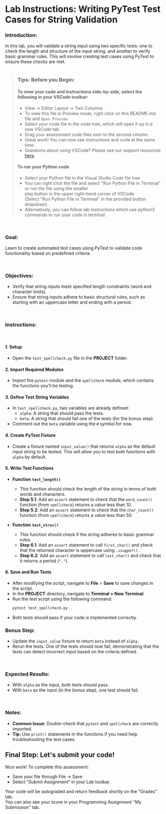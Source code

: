 # Lab Instructions: Writing PyTest Test Cases for String Validation

### **Introduction:**
In this lab, you will validate a string input using two specific tests: one to check the length and structure of the input string, and another to verify basic grammar rules. This will involve creating test cases using PyTest to ensure these checks are met.
 <br><br>

> ### **Tips: Before you Begin:**
> #### **To view your code and instructions side-by-side**, select the following in your VSCode toolbar:
> - View -> Editor Layout -> Two Columns
> - To view this file in Preview mode, right click on this README.md file and `Open Preview`
> - Select your code file in the code tree, which will open it up in a new VSCode tab.
> - Drag your assessment code files over to the second column. 
> - Great work! You can now see instructions and code at the same time. 
> - Questions about using VSCode? Please see our support resources [here](https://www.coursera.org/learn/programming-in-python/supplement/2IEyt/visual-studio-code-on-coursera).
> #### **To run your Python code**
> - Select your Python file in the Visual Studio Code file tree 
> - You can right click the file and select "Run Python File in Terminal" 
>   or run the file using the smaller   
    play button in the upper right-hand corner 
>   of VSCode.  
    (Select "Run Python File in Terminal" in the provided button dropdown)
> - Alternatively, you can follow lab instructions which use python3 commands to run your code in terminal.
> 

<br>

### **Goal:**
Learn to create automated test cases using PyTest to validate code functionality based on predefined criteria.

<br>

### **Objectives:**
- Verify that string inputs meet specified length constraints (word and character limits).
- Ensure that string inputs adhere to basic structural rules, such as starting with an uppercase letter and ending with a period.

<br>

### **Instructions:**
<br>

#### **1. Setup**
- Open the `test_spellcheck.py` file in the **PROJECT** folder.

#### **2. Import Required Modules**
- Import the `pytest` module and the `spellcheck` module, which contains the functions you’ll be testing.

#### **3. Define Test String Variables**
- In `test_spellcheck.py`, two variables are already defined:
  - `alpha`: A string that should pass the tests.
  - `beta`: A string that should fail one of the tests (for the bonus step).
- Comment out the `beta` variable using the `#` symbol for now.

#### **4. Create PyTest Fixture**
- Create a fixture named `input_value()` that returns `alpha` as the default input string to be tested. This will allow you to test both functions with `alpha` by default.

#### **5. Write Test Functions**

- **Function `test_length()`**
   - This function should check the length of the string in terms of both words and characters.
   - **Step 5.1**: Add an `assert` statement to check that the `word_count()` function (from `spellcheck`) returns a value less than 10.
   - **Step 5.2**: Add an `assert` statement to check that the `char_count()` function (from `spellcheck`) returns a value less than 50.

- **Function `test_struc()`**
   - This function should check if the string adheres to basic grammar rules.
   - **Step 6.1**: Add an `assert` statement to call `first_char()` and check that the returned character is uppercase using `.isupper()`.
   - **Step 6.2**: Add an `assert` statement to call `last_char()` and check that it returns a period (`"."`).

#### **6. Save and Run Tests**
- After modifying the script, navigate to **File** > **Save** to save changes in the script. 
- In the **PROJECT** directory, navigate to **Terminal > New Terminal**.
- Run the test script using the following command:
  ```bash
  pytest test_spellcheck.py
- Both tests should pass if your code is implemented correctly.

### **Bonus Step:**
- Update the `input_value` fixture to return `beta` instead of `alpha`.  
- Rerun the tests. One of the tests should now fail, demonstrating that the tests can detect incorrect input based on the criteria defined.

<br>

### **Expected Results:**
- With `alpha` as the input, both tests should pass.
- With `beta` as the input (in the bonus step), one test should fail.

<br>

### **Notes:**
- **Common Issue:** Double-check that `pytest` and `spellcheck` are correctly imported.
- **Tip:** Use `print()` statements in the functions if you need help troubleshooting the test cases.

## Final Step: Let's submit your code!
Nice work! To complete this assessment:
- Save your file through File -> Save 
- Select "Submit Assignment" in your Lab toolbar. 

Your code will be autograded and return feedback shortly on the "Grades" tab.  
You can also see your score in your Programming Assignment "My Submission" tab.
<br> <br> 